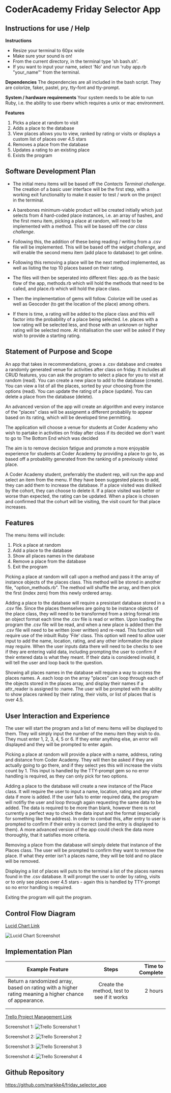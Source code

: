 # CoderAcademy Friday Selector App

## Instructions for use / Help

**Instructions**
* Resize your terminal to 60px wide
* Make sure your sound is on!
* From the current directory, in the terminal type 'sh bash.sh'.
* If you want to input your name, select 'No' and run 'ruby app.rb "your_name"' from the terminal.

**Dependencies**
The dependencies are all included in the bash script. They are colorize, faker, pastel, pry, tty-font and tty-prompt.

**System / hardware requirements**
Your system needs to be able to run Ruby, i.e. the ability to use rbenv which requires a unix or mac environment. 

**Features**
1. Picks a place at random to visit
2. Adds a place to the database
3. View places allows you to view, ranked by rating or visits or displays a custom list of places over 4.5 stars
4. Removes a place from the database
5. Updates a rating to an existing place
6. Exists the program

## Software Development Plan

* The initial menu items will be based off the *Contacts Terminal challenge*. The creation of a basic user interface will be the first step, with a working exit functionality to make it easier to test / work on the project in the terminal.

* A barebones minimum-viable product will be created initially which just selects from 4 hard-coded place instances, i.e. an array of hashes, and the first menu item, picking a place at random, will need to be implemented with a method. This will be based off the *car class challenge*.

* Following this, the addition of these being reading / writing from a .csv file will be implemented. This will be based off the *widget challenge*, and will enable the second menu item (add place to database) to get online.

* Following this removing a place will be the next method implemented, as well as listing the top 10 places based on their rating.

* The files will then be seperated into different files: app.rb as the basic flow of the app, methods.rb which will hold the methods that need to be called, and place.rb which will hold the place class.

* Then the implementation of gems will follow. Colorize will be used as well as Geocoder (to get the location of the place) among others.

* If there is time, a rating will be added to the place class and this will factor into the probability of a place being selected. I.e. places with a low rating will be selected less, and those with an unknown or higher rating will be selected more. At initialisation the user will be asked if they wish to provide a starting rating. 

## Statement of Purpose and Scope

An app that takes in recommendations, grows a .csv database and creates a randomly generated venue for activities after class on friday. It includes all CRUD features, you can ask the program to select a place for you to visit at random (read). You can create a new place to add to the database (create). You can view a list of all the places, sorted by your choosing from the options (read). You can update the rating of a place (update). You can delete a place from the database (delete). 

An advanced version of the app will create an algorithm and every instance of the "places" class will be assignemt a different probablily to appear based on its rating, which will be developed time permitting.

The application will choose a venue for students at Coder Academy who wish to partake in activities on friday after class if its decided we don't want to go to The Bottom End which was decided  

The aim is to remove decision fatigue and promote a more enjoyable experience for students at Coder Academy by providing a place to go to, as based off a probability generated from the ranking of a previously visted place.

A Coder Academy student, preferrably the student rep, will run the app and select an item from the menu. If they have been suggested places to add, they can add them to increase the database. If a place visited was disliked by the cohort, they can choose to delete it. If a place visited was better or worse than expected, the rating can be updated. When a place is chosen and confirmed that the cohurt will be visiting, the visit count for that place increases.

## Features 

The menu items will include: 
1. Pick a place at random
2. Add a place to the database 
3. Show all places names in the database
4. Remove a place from the database
5. Exit the program

Picking a place at random will call upon a method and pass it the array of instance objects of the places class. This method will be stored in another file, "option_methods.rb". The method will shuffle the array, and then pick the first (index zero) from this newly ordered array. 

Adding a place to the database will require a presistant database stored in a .csv file. Since the places themselves are going to be instance objects of the place class, they will need to be transformed from a string format into an object format each time the .csv file is read or written. Upon loading the program the .csv file will be read, and when a new place is added then the .csv file will need to be written (over written) and re-read. This function will require use of the inbuilt Ruby 'File' class. This option will need to allow user input to add the name, location, rating, and any other information the place may require. When the user inputs data there will need to be checks to see if they are entering valid data, including prompting the user to confirm if their entered data is what they meant. If their data is considered invalid, it will tell the user and loop back to the question. 

Showing all places names in the database will require a way to access the places names. A .each loop on the array "places" can loop through each of the objects stored in the places array, and display their names if a attr_reader is assigned to :name. The user will be prompted with the ability to show places ranked by their rating, their visits, or list of places that is over 4.5. 


## User Interaction and Experience

The user will start the program and a list of menu items will be displayed to them. They will simply input the number of the menu item they wish to do. They must enter 1, 2, 3, 4, 5 or 6. If they enter anything else, an error will displayed and they will be prompted to enter again. 

Picking a place at random will provide a place with a name, address, rating and distance from Coder Academy. They will then be asked if they are actually going to go there, and if they select yes this will increase the visits count by 1. This input is handled by the TTY-prompt gem so no error handling is required, as they can only pick for two options.

Adding a place to the database will create a new instance of the Place class. It will require the user to input a name, location, rating and any other data if more is added. If the user fails to enter required data, the program will notifiy the user and loop through again requesting the same data to be added. The data is required to be more than blank, however there is not currently a perfect way to check the data input and the format (especially for something like the address). In order to combat this, after entry to user is prompted to confirm if their entry is correct (and the entry is displayed to them). A more advanced version of the app could check the data more thoroughly, that it satisfies more criteria. 

Removing a place from the database will simply delete that instance of the Places class. The user will be prompted to confirm they want to remove the place. If what they enter isn't a places name, they will be told and no place will be removed.

Displaying a list of places will puts to the terminal a list of the places names found in the .csv database. It will prompt the user to order by rating, visits or to only see places over 4.5 stars - again this is handled by TTY-prompt so no error handling is required.

Exiting the program will quit the program.

## Control Flow Diagram

[Lucid Chart Link](https://www.lucidchart.com/documents/edit/c474d582-f730-4a51-812c-84875d9c1794/0_0?beaconFlowId=4322371CD802E6E4)


![Lucid Chart Screenshot](https://i.ibb.co/ngNsWxW/terminal-app.jpg "Lucid Chart Screenshot")

## Implementation Plan 

| Example Feature        | Steps           | Time to Complete  |
| ------------- |:-------------:| -----:|
| Return a randomized array, based on rating with a higher rating meaning a higher chance of appearance.    | Create the method, test to see if it works | 2 hours |
|       |      |    |
||       |     |


[Trello Project Management Link](https://trello.com/b/vN8tdQGt/terminal-app)

Screenshot 1: 
![Trello Screenshot 1](https://i.ibb.co/Wy8GvsD/Screen-Shot-2019-09-05-at-10-13-01-am.png "Trello Screenshot 1")

Screenshot 2: 
![Trello Screenshot 2](https://i.ibb.co/X3CNrJc/Screen-Shot-2019-09-05-at-10-11-58-am.png "Trello Screenshot 2")

Screenshot 3: 
![Trello Screenshot 3](https://i.ibb.co/594DFh9/Screen-Shot-2019-09-05-at-11-50-23-am.png "Trello Screenshot 3")

Screenshot 4: 
![Trello Screenshot 4](https://i.ibb.co/fH0j8D6/Screen-Shot-2019-09-05-at-4-16-45-pm.png "Trello Screenshot 4")

## Github Repository 

https://github.com/markke4/friday_selector_app